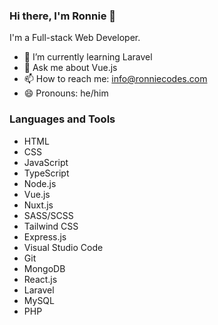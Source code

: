 ### Hi there, I'm Ronnie 👋

I'm a Full-stack Web Developer.

- 🌱 I’m currently learning Laravel
- 💬 Ask me about Vue.js
- 📫 How to reach me: [info@ronniecodes.com](mailto:info@ronniecodes.com)
- 😄 Pronouns: he/him

### Languages and Tools
- HTML
- CSS
- JavaScript
- TypeScript
- Node.js
- Vue.js
- Nuxt.js
- SASS/SCSS
- Tailwind CSS
- Express.js
- Visual Studio Code
- Git
- MongoDB
- React.js
- Laravel
- MySQL
- PHP
